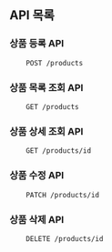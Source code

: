 ## API 목록

### 상품 등록 API

```
	POST /products
```

### 상품 목록 조회 API

```
	GET /products
```

### 상품 상세 조회 API

```
	GET /products/id
```

### 상품 수정 API

```
	PATCH /products/id
```

### 상품 삭제 API

```
	DELETE /products/id
```
